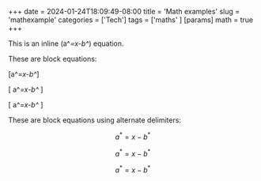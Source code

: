 +++
date = 2024-01-24T18:09:49-08:00
title = 'Math examples'
slug = 'mathexample'
categories = ['Tech']
tags = ['maths' ]
[params]
  math = true
+++

This is an inline \(a^*=x-b^*\) equation.

These are block equations:

\[a^*=x-b^*\]

\[ a^*=x-b^* \]

\[
a^*=x-b^*
\]

These are block equations using alternate delimiters:

$$a^*=x-b^*$$

$$ a^*=x-b^* $$

$$
a^*=x-b^*
$$
